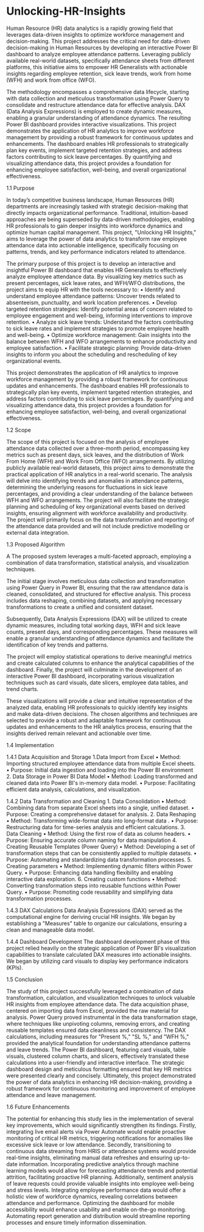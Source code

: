 # Unlocking-HR-Insights
Human Resource (HR) data analytics is a rapidly growing field that leverages data-driven insights to optimize workforce management and decision-making. This project addresses the critical need for data-driven decision-making in Human Resources by developing an interactive Power BI dashboard to analyze employee attendance patterns. Leveraging publicly available real-world datasets, specifically attendance sheets from different platforms, this initiative aims to empower HR Generalists with actionable insights regarding employee retention, sick leave trends, work from home (WFH) and work from office (WFO).

The methodology encompasses a comprehensive data lifecycle, starting with data collection and meticulous transformation using Power Query to consolidate and restructure attendance data for effective analysis. DAX (Data Analysis Expressions) is employed to create dynamic measures, enabling a granular understanding of attendance dynamics. The resulting Power BI dashboard provides interactive visualizations. This project demonstrates the application of HR analytics to improve workforce management by providing a robust framework for continuous updates and enhancements. The dashboard enables HR professionals to strategically plan key events, implement targeted retention strategies, and address factors contributing to sick leave percentages. By quantifying and visualizing attendance data, this project provides a foundation for enhancing employee satisfaction, well-being, and overall organizational effectiveness.


1.1	Purpose

In today’s competitive business landscape, Human Resources (HR) departments are increasingly tasked with strategic decision-making that directly impacts organizational performance. Traditional, intuition-based approaches are being superseded by data-driven methodologies, enabling HR professionals to gain deeper insights into workforce dynamics and optimize human capital management. This project, "Unlocking HR Insights," aims to leverage the power of data analytics to transform raw employee attendance data into actionable intelligence, specifically focusing on patterns, trends, and key performance indicators related to attendance.

The primary purpose of this project is to develop an interactive and insightful Power BI dashboard that enables HR Generalists to effectively analyze employee attendance data. By visualizing key metrics such as present percentages, sick leave rates, and WFH/WFO distributions, the project aims to equip HR with the tools necessary to:
•	Identify and understand employee attendance patterns: Uncover trends related to absenteeism, punctuality, and work location preferences. 
•	Develop targeted retention strategies: Identify potential areas of concern related to employee engagement and well-being, informing interventions to improve retention. 
•	Analyze sick leave trends: Understand the factors contributing to sick leave rates and implement strategies to promote employee health and well-being. 
•	Optimize workforce management: Gain insights into the balance between WFH and WFO arrangements to enhance productivity and employee satisfaction. 
•	Facilitate strategic planning: Provide data-driven insights to inform you about the scheduling and rescheduling of key organizational events.

This project demonstrates the application of HR analytics to improve workforce management by providing a robust framework for continuous updates and enhancements. The dashboard enables HR professionals to strategically plan key events, implement targeted retention strategies, and address factors contributing to sick leave percentages. By quantifying and visualizing attendance data, this project provides a foundation for enhancing employee satisfaction, well-being, and overall organizational effectiveness.

1.2 Scope

The scope of this project is focused on the analysis of employee attendance data collected over a three-month period, encompassing key metrics such as present days, sick leaves, and the distribution of Work From Home (WFH) and Work From Office (WFO) arrangements. By utilizing publicly available real-world datasets, this project aims to demonstrate the practical application of HR analytics in a real-world scenario. The analysis will delve into identifying trends and anomalies in attendance patterns, determining the underlying reasons for fluctuations in sick leave percentages, and providing a clear understanding of the balance between WFH and WFO arrangements. The project will also facilitate the strategic planning and scheduling of key organizational events based on derived insights, ensuring alignment with workforce availability and productivity. The project will primarily focus on the data transformation and reporting of the attendance data provided and will not include predictive modelling or external data integration.

1.3	Proposed Algorithm

A The proposed system leverages a multi-faceted approach, employing a combination of data transformation, statistical analysis, and visualization techniques.

The initial stage involves meticulous data collection and transformation using Power Query in Power BI, ensuring that the raw attendance data is cleaned, consolidated, and structured for effective analysis. This process includes data reshaping, combining datasets, and applying necessary transformations to create a unified and consistent dataset. 

Subsequently, Data Analysis Expressions (DAX) will be utilized to create dynamic measures, including total working days, WFH and sick leave counts, present days, and corresponding percentages. These measures will enable a granular understanding of attendance dynamics and facilitate the identification of key trends and patterns. 

The project will employ statistical operations to derive meaningful metrics and create calculated columns to enhance the analytical capabilities of the dashboard. Finally, the project will culminate in the development of an interactive Power BI dashboard, incorporating various visualization techniques such as card visuals, date slicers, employee data tables, and trend charts. 

These visualizations will provide a clear and intuitive representation of the analyzed data, enabling HR professionals to quickly identify key insights and make data-driven decisions. The chosen algorithms and techniques are selected to provide a robust and adaptable framework for continuous updates and enhancements to the HR analytics process, ensuring that the insights derived remain relevant and actionable over time.

1.4 Implementation

   1.4.1 Data Acquisition and Storage
      1.Data Import from Excel
          •	Method: Importing structured employee attendance data from multiple Excel sheets.
          •	Purpose: Initial data ingestion and loading into the Power BI environment
      2.	Data Storage in Power BI Data Model
          •  Method: Loading transformed and cleaned data into Power BI's in-memory data model. 
          •  Purpose: Facilitating efficient data analysis, calculations, and visualization.

   1.4.2 Data Transformation and Cleaning
      1. Data Consolidation 
          •  Method: Combining data from separate Excel sheets into a single, unified dataset. 
          •  Purpose: Creating a comprehensive dataset for analysis.
      2.	Data Reshaping
          •  Method: Transforming wide-format data into long-format data . 
          •  Purpose: Restructuring data for time-series analysis and efficient calculations.
      3.	Data Cleaning
          •  Method: Using the first row of data as column headers.
          •	Purpose: Ensuring accurate column naming for data manipulation
      4.	Creating Reusable Templates (Power Query)
          •	Method: Developing a set of transformation steps that can be consistently applied to multiple datasets.
          •	Purpose: Automating and standardizing data transformation processes.
      5.	Creating parameters
          •	Method: Implementing dynamic filters within Power Query.
          •	Purpose: Enhancing data handling flexibility and enabling interactive data exploration.
      6.	Creating custom functions
          •	Method: Converting transformation steps into reusable functions within Power Query.
          •	Purpose: Promoting code reusability and simplifying data transformation processes.
    
  1.4.3  DAX Calculations
    Data Analysis Expressions (DAX) served as the computational engine for deriving crucial HR insights. We began by establishing a "Measures" table to organize our calculations, ensuring a clean and manageable data model.
    
  1.4.4 Dashboard Development
The dashboard development phase of this project relied heavily on the strategic application of Power BI's visualization capabilities to translate calculated DAX measures into actionable insights. We began by utilizing card visuals to display key performance indicators (KPIs).


1.5 Conclusion

The study of this project successfully leveraged a combination of data transformation, calculation, and visualization techniques to unlock valuable HR insights from employee attendance data. The data acquisition phase, centered on importing data from Excel, provided the raw material for analysis. Power Query proved instrumental in the data transformation stage, where techniques like unpivoting columns, removing errors, and creating reusable templates ensured data cleanliness and consistency. The DAX calculations, including measures for "Present %," "SL %," and "WFH %," provided the analytical foundation for understanding attendance patterns and leave trends. The Power BI dashboard, featuring card visuals, table visuals, clustered column charts, and slicers, effectively translated these calculations into a user-friendly and interactive interface. The strategic dashboard design and meticulous formatting ensured that key HR metrics were presented clearly and concisely. Ultimately, this project demonstrated the power of data analytics in enhancing HR decision-making, providing a robust framework for continuous monitoring and improvement of employee attendance and leave management.

1.6 Future Enhancements

The potential for enhancing this study lies in the implementation of several key improvements, which would significantly strengthen its findings. Firstly, integrating live email alerts via Power Automate would enable proactive monitoring of critical HR metrics, triggering notifications for anomalies like excessive sick leave or low attendance. Secondly, transitioning to continuous data streaming from HRIS or attendance systems would provide real-time insights, eliminating manual data refreshes and ensuring up-to-date information. Incorporating predictive analytics through machine learning models would allow for forecasting attendance trends and potential attrition, facilitating proactive HR planning. Additionally, sentiment analysis of leave requests could provide valuable insights into employee well-being and stress levels. Integrating employee performance data would offer a holistic view of workforce dynamics, revealing correlations between attendance and performance. Optimizing the dashboard for mobile accessibility would enhance usability and enable on-the-go monitoring. Automating report generation and distribution would streamline reporting processes and ensure timely information dissemination. 




